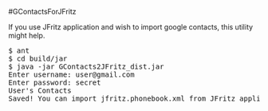 #GContactsForJFritz

If you use JFritz application and wish to import google contacts, this utility might help.

<pre>
$ ant
$ cd build/jar
$ java -jar GContacts2JFritz_dist.jar
Enter username: user@gmail.com
Enter password: secret
User's Contacts
Saved! You can import jfritz.phonebook.xml from JFritz application
</pre>
